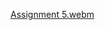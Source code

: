 [Assignment 5.webm](https://github.com/Sowmya-Nalini/Neural_Network_Assignment_5/assets/82793513/22a5a072-66a1-43d4-83d0-6fc8fba212ec)
